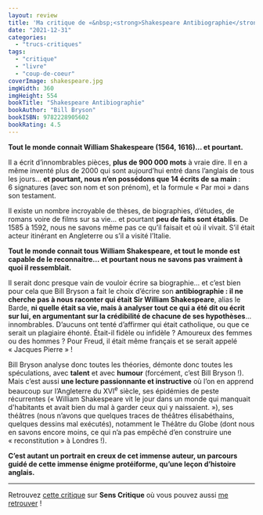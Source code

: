 ```yaml
---
layout: review
title: 'Ma critique de «&nbsp;<strong>Shakespeare Antibiographie</strong>&nbsp;» de <em>Bill Bryson</em>'
date: "2021-12-31"
categories: 
  - "trucs-critiques"
tags: 
  - "critique"
  - "livre"
  - "coup-de-coeur"
coverImage: shakespeare.jpg
imgWidth: 360
imgHeight: 554
bookTitle: "Shakespeare Antibiographie"
bookAuthor: "Bill Bryson"
bookISBN: 9782228905602  
bookRating: 4.5
---
```


**Tout le monde connait William Shakespeare (1564, 1616)… et pourtant.**

Il a écrit d’innombrables pièces, **plus de 900&nbsp;000&nbsp;mots** à vraie dire. Il en a même inventé plus de 2000 qui sont aujourd’hui entré dans l’anglais de tous les jours… **et pourtant, nous n’en possédons que 14&nbsp;écrits de sa main**&nbsp;: 6&nbsp;signatures (avec son nom et son prénom), et la formule «&nbsp;Par moi&nbsp;» dans son testament.

Il existe un nombre incroyable de thèses, de biographies, d’études, de romans voire de films sur sa vie… et pourtant **peu de faits sont établis**. De 1585 à 1592, nous ne savons même pas ce qu’il faisait et où il vivait. S’il était acteur itinérant en Angleterre ou s’il a visité l’Italie.

**Tout le monde connait tous William Shakespeare, et tout le monde est capable de le reconnaitre… et pourtant nous ne savons pas vraiment à quoi il ressemblait.**

Il serait donc presque vain de vouloir écrire sa biographie… et c’est bien pour cela que Bill Bryson a fait le choix d’écrire son **antibiographie&nbsp;: il ne cherche pas à nous raconter qui était Sir William Shakespeare**, alias le Barde, **ni quelle était sa vie, mais à analyser tout ce qui a été dit ou écrit sur lui, en argumentant sur la crédibilité de chacune de ses hypothèses**… innombrables. D’aucuns ont tenté d’affirmer qui était catholique, ou que ce serait un plagiaire éhonté. Était-il fidèle ou infidèle&nbsp;? Amoureux des femmes ou des hommes&nbsp;? Pour Freud, il était même français et se serait appelé «&nbsp;Jacques Pierre&nbsp;» !

Bill Bryson analyse donc toutes les théories, démonte donc toutes les spéculations, avec **talent** et avec **humour** (forcément, c’est Bill Bryson&nbsp;!). Mais c’est aussi **une lecture passionnante et instructive** où l’on en apprend beaucoup sur l’Angleterre du XVI<sup>e</sup>&nbsp;siècle, ses épidémies de peste récurrentes («&nbsp;William Shakespeare vit le jour dans un monde qui manquait d'habitants et avait bien du mal à garder ceux qui y naissaient.&nbsp;»), ses théâtres (nous n’avons que quelques traces de théâtres élisabéthains, quelques dessins mal exécutés), notamment le Théâtre du Globe (dont nous en savons encore moins, ce qui n’a pas empêché d’en construire une «&nbsp;reconstitution&nbsp;» à Londres !).

**C’est autant un portrait en creux de cet immense auteur, un parcours guidé de cette immense énigme protéiforme, qu’une leçon d’histoire anglais.**
 
* * *

Retrouvez [cette critique](https://www.senscritique.com/livre/Shakespeare_antibiographie/critique/261632041) sur **Sens Critique** où vous pouvez aussi [me retrouver](http://www.senscritique.com/Arnaud_Malon) !
